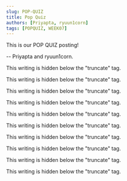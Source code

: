 ```yaml
---
slug: POP-QUIZ
title: Pop Quiz
authors: [Priyapta, ryuun1corn]
tags: [POPQUIZ, WEEK07]
---
```


This is our POP QUIZ posting!

-- Priyapta and ryuun1corn.

<!--truncate-->

This writing is hidden below the "truncate" tag.

This writing is hidden below the "truncate" tag.

This writing is hidden below the "truncate" tag.

This writing is hidden below the "truncate" tag.

This writing is hidden below the "truncate" tag.

This writing is hidden below the "truncate" tag.

This writing is hidden below the "truncate" tag.

This writing is hidden below the "truncate" tag.

This writing is hidden below the "truncate" tag.

This writing is hidden below the "truncate" tag.
